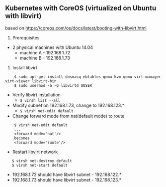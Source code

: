 ## Kubernetes with CoreOS (virtualized on Ubuntu with libvirt)

based on https://coreos.com/os/docs/latest/booting-with-libvirt.html

1. Prerequisites
 - 2 physical machines with Ubuntu 14.04
    * machine A - 192.168.1.72
    * machine B - 192.168.1.73
1. Install libvirt
```
    $ sudo apt-get install dnsmasq ebtables qemu-kvm qemu virt-manager virt-viewer libvirt-bin
    $ sudo usermod -a -G libvirtd $USER`
```
 - Verify libvirt installation
   * `$ virsh list --all`
 - Modify subnet on 192.168.1.73, change to 192.168.123.*
   * `$ virsh net-edit default`
 - Change forward mode from nat(default mode) to route
```
    $ virsh net-edit default
    ...
    <forward mode='nat'/>
    becomes
    <forward mode='route'/>
```
 - Restart libvirt network
```
   $ virsh net-destroy default
   $ virsh net-start default
```
 - 192.168.1.72 should have libvirt subnet - 192.168.122.*
 - 192.168.1.73 should have libvirt subnet - 192.168.123.*

